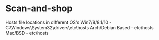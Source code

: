 # Scan-and-shop


Hosts file locations in different OS's
Win7/8/8.1/10 - C:\Windows\System32\drivers\etc\hosts
Arch/Debian Based - etc/hosts
Mac/BSD - etc/hosts
